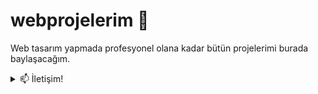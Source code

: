 # webprojelerim 👋
Web tasarım yapmada profesyonel olana kadar bütün projelerimi burada baylaşacağım.


<details>
<summary> 📫 İletişim!</summary>
<br>
<img src="https://img.shields.io/badge/-recepemreada@yandex.com-FFCC01?style=for-the-badge&logo=gmail"/>
<img src="https://img.shields.io/badge/-@recepemre.me-984AC6?style=for-the-badge&logo=instagram"/> 
<img src="https://img.shields.io/badge/-u/AzmeaL-FF4500?style=for-the-badge&logo=reddit"/>
<img src="https://img.shields.io/badge/-@helvada-00A2F5?style=for-the-badge&logo=twitter"/> 
<img src="https://img.shields.io/badge/-7485%237485-7289DA?style=for-the-badge&logo=discord"/> 
</details>
